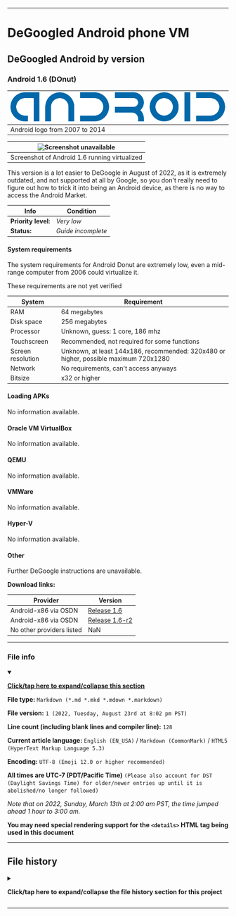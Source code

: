 
***

# DeGoogled Android phone VM

## DeGoogled Android by version

### Android 1.6 (DOnut)

| ![Android logo](/DeGoogled_Android/ByVersion/1.6_Donut/Graphics/Logo/Android_logo_(2007-2014).svg)
|---|
| Android logo from 2007 to 2014 |

| ![Screenshot unavailable](/DeGoogled_Android/ByVersion/1.6_Donut/Graphics/NOMEDIA) |
|---|
| Screenshot of Android 1.6 running virtualized |

This version is a lot easier to DeGoogle in August of 2022, as it is extremely outdated, and not supported at all by Google, so you don't really need to figure out how to trick it into being an Android device, as there is no way to access the Android Market.

| Info | Condition |
|---|---|
| **Priority level:** | _Very low_ |
| **Status:** | _Guide incomplete_ |

#### System requirements

The system requirements for Android Donut are extremely low, even a mid-range computer from 2006 could virtualize it.

These requirements are not yet verified

| System | Requirement |
|---|---|
| RAM | 64 megabytes |
| Disk space | 256 megabytes |
| Processor | Unknown, guess: 1 core, 186 mhz |
| Touchscreen | Recommended, not required for some functions |
| Screen resolution | Unknown, at least 144x186, recommended: 320x480 or higher, possible maximum 720x1280 |
| Network | No requirements, can't access anyways |
| Bitsize | x32 or higher |

#### Loading APKs

No information available.

#### Oracle VM VirtualBox

No information available.

#### QEMU

No information available.

#### VMWare

No information available.

#### Hyper-V

No information available.

#### Other

Further DeGoogle instructions are unavailable.

**Download links:**

| Provider | Version |
|---|---|
| Android-x86 via OSDN | [Release 1.6](https://osdn.net/projects/android-x86/releases/65701/) |
| Android-x86 via OSDN | [Release 1.6-r2](https://osdn.net/projects/android-x86/releases/65699) |
| No other providers listed | NaN |

***

### File info

<details open><summary><p lang="en"><b><u>Click/tap here to expand/collapse this section</u></b></p></summary>

**File type:** `Markdown (*.md *.mkd *.mdown *.markdown)`

**File version:** `1 (2022, Tuesday, August 23rd at 8:02 pm PST)`

**Line count (including blank lines and compiler line):** `128`

**Current article language:** `English (EN_USA)` / `Markdown (CommonMark)` / `HTML5 (HyperText Markup Language 5.3)`

**Encoding:** `UTF-8 (Emoji 12.0 or higher recommended)`

**All times are UTC-7 (PDT/Pacific Time)** `(Please also account for DST (Daylight Savings Time) for older/newer entries up until it is abolished/no longer followed)`

_Note that on 2022, Sunday, March 13th at 2:00 am PST, the time jumped ahead 1 hour to 3:00 am._

**You may need special rendering support for the `<details>` HTML tag being used in this document**

</details>

***

## File history

<details><summary><p lang="en"><b>Click/tap here to expand/collapse the file history section for this project</b></p></summary>

<details><summary><p lang="en"><b>Version 1 (2022, Tuesday, August 23rd at 8:02 pm PST)</b></p></summary>

**This version was made by:** [`@seanpm2001`](https://github.com/seanpm2001/)

> Changes:

- [x] Started the file
- [x] Added the `title` section
- [x] Added the `System requirements` section
- [x] Added the `Loading APKs` section
- [x] Added the `Oracle VM VirtualBox` section
- [x] Added the `QEMU` section
- [x] Added the `VMWare` section
- [x] Added the `Hyper-V` section
- [x] Added the `Other` section
- - [x] Added the `Download links` subsection
- [x] Added the `file info` section
- [x] Added the `file history` section
- [ ] No other changes in version 1

</details>

</details>

***
